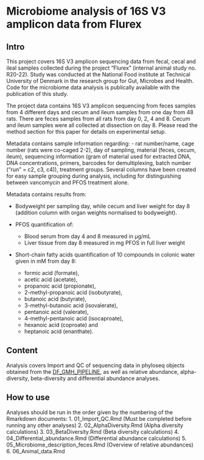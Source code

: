 Microbiome analysis of 16S V3 amplicon data from Flurex
================

## Intro

This project covers 16S V3 amplicon sequencing data from fecal, cecal
and ileal samples collected during the project “Flurex” (internal animal
study no. R20-22). Study was conducted at the National Food institute at
Technical University of Denmark in the research group for Gut, Microbes
and Health. Code for the microbiome data analysis is publically
available with the publication of this study.

The project data contains 16S V3 amplicon sequencing from feces samples
from 4 different days and cecum and ileum samples from one day from 48
rats. There are feces samples from all rats from day 0, 2, 4 and 8.
Cecum and ileum samples were all collected at dissection on day 8.
Please read the method section for this paper for details on
experimental setup.

Metadata contains sample information regarding: - rat number/name, cage
number (rats were co-caged 2-2), day of sampling, material (feces,
cecum, ileum), sequencing information (gram of material used for
extracted DNA, DNA concentrations, primers, barcodes for demultiplexing,
batch number (“run” = c2, c3, c4)), treatment groups. Several columns
have been created for easy sample grouping during analysis, including
for distinguishing between vancomycin and PFOS treatment alone.

Metadata contains results from:

- Bodyweight per sampling day, while cecum and liver weight for day 8
  (addition column with organ weights normalised to bodyweight).

- PFOS quantification of:

  - Blood serum from day 4 and 8 measured in µg/mL
  - Liver tissue from day 8 measured in mg PFOS in full liver weight

- Short-chain fatty acids quantification of 10 compounds in colonic
  water given in mM from day 8:

  - formic acid (formate),
  - acetic acid (acetate),
  - propanoic acid (propionate),
  - 2-methyl-propanoic acid (isobutyrate),
  - butanoic acid (butyrate),
  - 3-methyl-butanoic acid (isovalerate),
  - pentanoic acid (valerate),
  - 4-methyl-pentanoic acid (isocaproate),
  - hexanoic acid (coproate) and
  - heptanoic acid (enanthate).

## Content

Analysis covers Import and QC of sequencing data in phyloseq objects
obtained from the
[DF_GMH_PIPELINE](https://github.com/MSMortensen/DF_GMH_pipeline), as
well as relative abundance, alpha-diversity, beta-diversity and
differential abundance analyses.

## How to use

Analyses should be run in the order given by the numbering of the
Rmarkdown documents: 1. 01_Import_QC.Rmd (Must be completed before
running any other analyses) 2. 02_AlphaDiversity.Rmd (Alpha diversity
calculations) 3. 03_BetaDiversity.Rmd (Beta diversity calculations) 4.
04_Differential_abundance.Rmd (Differential abundance calculations) 5.
05_Microbiome_description_feces.Rmd (Overview of relative abundances) 6.
06_Animal_data.Rmd
